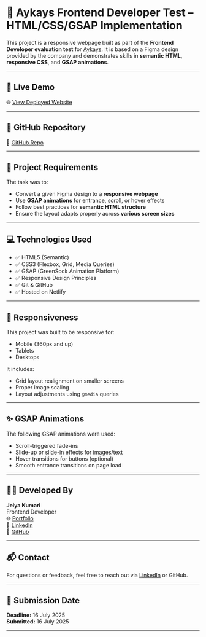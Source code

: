 # 🎨 Aykays Frontend Developer Test – HTML/CSS/GSAP Implementation

This project is a responsive webpage built as part of the **Frontend Developer evaluation test** for [Aykays](https://www.aykays.com/). It is based on a Figma design provided by the company and demonstrates skills in **semantic HTML**, **responsive CSS**, and **GSAP animations**.

---

## 🔗 Live Demo

🌐 [View Deployed Website](https://aykays-mybindle.netlify.app/)

---

## 📁 GitHub Repository

🔗 [GitHub Repo](https://github.com/K-Jeiya/aykays-test)

---

## 🎯 Project Requirements

The task was to:

- Convert a given Figma design to a **responsive webpage**
- Use **GSAP animations** for entrance, scroll, or hover effects
- Follow best practices for **semantic HTML structure**
- Ensure the layout adapts properly across **various screen sizes**

---

## 💻 Technologies Used

- ✅ HTML5 (Semantic)
- ✅ CSS3 (Flexbox, Grid, Media Queries)
- ✅ GSAP (GreenSock Animation Platform)
- ✅ Responsive Design Principles
- ✅ Git & GitHub
- ✅ Hosted on Netlify

---

## 📱 Responsiveness

This project was built to be responsive for:

- Mobile (360px and up)
- Tablets
- Desktops

It includes:

- Grid layout realignment on smaller screens
- Proper image scaling
- Layout adjustments using `@media` queries

---

## ✨ GSAP Animations

The following GSAP animations were used:

- Scroll-triggered fade-ins
- Slide-up or slide-in effects for images/text
- Hover transitions for buttons (optional)
- Smooth entrance transitions on page load

---

## 🧑‍💻 Developed By

**Jeiya Kumari**  
Frontend Developer  
🌐 [Portfolio](https://k-jeiya.github.io/Jeiya-Portfolio/)  
💼 [LinkedIn](https://www.linkedin.com/in/jeiyakumari/)  
🐙 [GitHub](https://github.com/K-Jeiya/)

---

## 📬 Contact

For questions or feedback, feel free to reach out via [LinkedIn](https://www.linkedin.com/in/jeiyakumari/) or GitHub.

---

## 📅 Submission Date

**Deadline:** 16 July 2025  
**Submitted:** 16 July 2025

---

